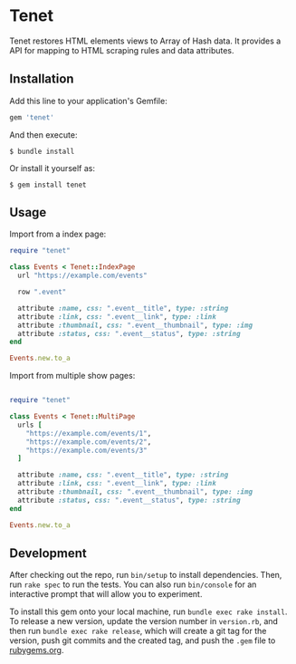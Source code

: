 # Tenet

Tenet restores HTML elements views to Array of Hash data.
It provides a API for mapping to HTML scraping rules and data attributes.

## Installation

Add this line to your application's Gemfile:

```ruby
gem 'tenet'
```

And then execute:

    $ bundle install

Or install it yourself as:

    $ gem install tenet

## Usage

Import from a index page:

```ruby
require "tenet"

class Events < Tenet::IndexPage
  url "https://example.com/events"

  row ".event"

  attribute :name, css: ".event__title", type: :string
  attribute :link, css: ".event__link", type: :link
  attribute :thumbnail, css: ".event__thumbnail", type: :img
  attribute :status, css: ".event__status", type: :string
end

Events.new.to_a
```

Import from multiple show pages:

```ruby

require "tenet"

class Events < Tenet::MultiPage
  urls [
    "https://example.com/events/1",
    "https://example.com/events/2",
    "https://example.com/events/3"
  ]

  attribute :name, css: ".event__title", type: :string
  attribute :link, css: ".event__link", type: :link
  attribute :thumbnail, css: ".event__thumbnail", type: :img
  attribute :status, css: ".event__status", type: :string
end

Events.new.to_a
```

## Development

After checking out the repo, run `bin/setup` to install dependencies. Then, run `rake spec` to run the tests. You can also run `bin/console` for an interactive prompt that will allow you to experiment.

To install this gem onto your local machine, run `bundle exec rake install`. To release a new version, update the version number in `version.rb`, and then run `bundle exec rake release`, which will create a git tag for the version, push git commits and the created tag, and push the `.gem` file to [rubygems.org](https://rubygems.org).
